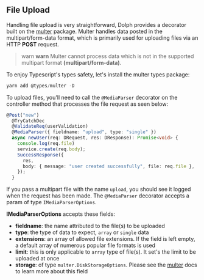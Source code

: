 ## File Upload

Handling file upload is very straightforward, Dolph provides a decorator built on the [multer](https://github.com/expressjs/multer) package. Multer handles data posted in the multipart/form-data format, which is primarily used for uploading files via an HTTP **POST** request.

> warn **warn** Multer cannot process data which is not in the supported multipart format **(multipart/form-data)**.

To enjoy Typescript's types safety, let's install the multer types package:

```typescript
yarn add @types/multer -D
```

To upload files, you'll need to call the `@MediaParser` decorator on the controller method that processes the file request as seen below:

```typescript
@Post("new")
  @TryCatchDec
  @ValidateReq(userValidation)
  @MediaParser({ fieldname: "upload", type: "single" })
  async newUser(req: DRequest, res: DResponse): Promise<void> {
    console.log(req.file)
    service.create(req.body);
    SuccessResponse({
      res,
      body: { message: "user created successfully", file: req.file },
    });
  }
```

If you pass a multipart file with the name `upload`, you should see it logged when the request has been made.
The `@MediaParser` decorator accepts a param of type `IMediaParserOptions`.

**IMediaParserOptions** accepts these fields:

-  **fieldname**: the name attributed to the file(s) to be uploaded
- **type**: the type of data to expect, `array` or `single` data
- **extensions**: an array of allowed file extensions. If the field is left empty, a default array of numerous popular file formats is used
- **limit**: this is only applicable to `array` type of file(s). It set's the limit to be uploaded at once
- **storage**: of type `multer.DiskStorageOptions`. Please see the [multer](https://github.com/expressjs/multer) docs to learn more about this field


